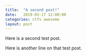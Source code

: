 ```yaml
---
title:  "A second post!"
date:   2019-03-17 12:00:00
categories: ctfs awesome
layout: post
---
```


Here is a second test post.

Here is another line on that test post.
